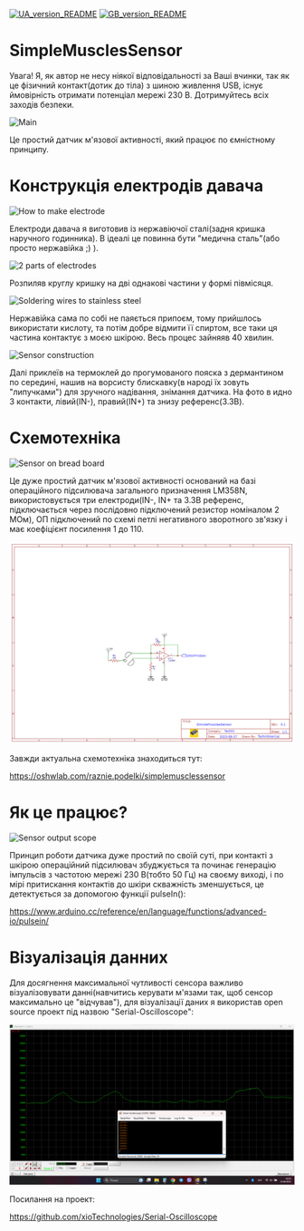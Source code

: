 [![UA_version_README](https://raw.githubusercontent.com/techn0man1ac/SimpleMusclesSensor/main/Imgs/Flags/UA%402x.png)](https://github.com/techn0man1ac/SimpleMusclesSensor)
[![GB_version_README](https://raw.githubusercontent.com/techn0man1ac/SimpleMusclesSensor/main/Imgs/Flags/GB%402x.png)](https://github.com/techn0man1ac/SimpleMusclesSensor/blob/main/README_EN.md)

# SimpleMusclesSensor

Увага! Я, як автор не несу ніякої відповідальності за Ваші вчинки, так як це фізичний контакт(дотик до тіла) з шиною живлення USB, існує ймовірність отримати потенціал мережі 230 В. 
Дотримуйтесь всіх заходів безпеки.

![Main](https://raw.githubusercontent.com/techn0man1ac/SimpleMusclesSensor/main/Imgs/Electrodes/20230824_162535.jpg "Main")

Це простий датчик м'язової активності, який працює по ємністному принципу.

# Конструкція електродів давача

![How to make electrode](https://raw.githubusercontent.com/techn0man1ac/SimpleMusclesSensor/main/Imgs/Electrodes/20230824_162405.jpg "How to make electrode")

Електроди давача я виготовив із нержавіючої сталі(задня кришка наручного годинника). В ідеалі це повинна бути "медична сталь"(або просто нержавійка ;) ).

![2 parts of electrodes](https://raw.githubusercontent.com/techn0man1ac/SimpleMusclesSensor/main/Imgs/Electrodes/20230824_164308.jpg "2 parts of electrodes")

Розпиляв круглу кришку на дві однакові частини у формі півмісяця.

![Soldering wires to stainless steel](https://raw.githubusercontent.com/techn0man1ac/SimpleMusclesSensor/main/Imgs/Electrodes/20230824_180009.jpg "Soldering wires to stainless steel")

Нержавійка сама по собі не паяється припоєм, тому прийшлось використати кислоту, та потім добре відмити її спиртом, все таки ця частина контактує з моєю шкірою. Весь процес зайняяв 40 хвилин.

![Sensor construction](https://raw.githubusercontent.com/techn0man1ac/SimpleMusclesSensor/main/Imgs/Electrodes/Sensor.jpg "Sensor construction")

Далі приклеїв на термоклей до прогумованого пояска з дермантином по середині, нашив на ворсисту блискавку(в народі їх зовуть "липучками") для зручного надівання, знімання датчика. На фото в идно 3 контакти, лівий(IN-), правий(IN+) та знизу референс(3.3В).

# Схемотехніка

![Sensor on bread board](https://raw.githubusercontent.com/techn0man1ac/SimpleMusclesSensor/main/Imgs/Electrodes/20230825_123654.jpg "Sensor on bread board")

Це дуже простий датчик м'язової активності оснований на базі операційного підсилювача загального призначення LM358N, використовується три електроди(IN-, IN+ та 3.3В референс, підключається через послідовно підключений резистор номіналом 2 МОм), ОП підключений по схемі петлі негативного зворотного зв'язку і має коефіцієнт посилення 1 до 110.

![Schematic SimoleMusclesSensor](https://raw.githubusercontent.com/techn0man1ac/SimoleMusclesSensor/main/Imgs/Schematic_SimoleMusclesSensor_2023-08-27.png "Schematic SimoleMusclesSensor")

Завжди актуальна схемотехніка знаходиться тут:

https://oshwlab.com/raznie.podelki/simplemusclessensor

# Як це працює?

![Sensor output scope](https://github.com/techn0man1ac/SimpleMusclesSensor/blob/main/Imgs/SensorOutputScope.gif "Sensor output scope")

Принцип роботи датчика дуже простий по своїй суті, при контакті з шкірою операційний підсилювач збуджується та починає генерацію імпульсів з частотою мережі 230 В(тобто 50 Гц) на своєму виході, і по мірі притискання контактів до шкіри скважність зменшується, це детектується за допомогою функції pulseIn():

https://www.arduino.cc/reference/en/language/functions/advanced-io/pulsein/

# Візуалізація данних

Для досягнення максимальної чутливості сенсора важливо візуалізовувати данні(навчитись керувати м'язами так, щоб сенсор максимально це "відчував"), для візуалізації даних я використав open source проект під назвою "Serial-Oscilloscope":

![Data visualizations](https://raw.githubusercontent.com/techn0man1ac/SimoleMusclesSensor/main/Imgs/2023-08-25%20195831.png "Data visualizations")

Посилання на проект:

https://github.com/xioTechnologies/Serial-Oscilloscope
